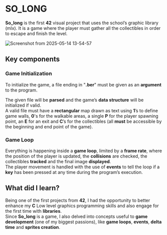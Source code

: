 # SO_LONG
**So_long** is the first **42** visual project that uses the school’s graphic library (mlx). It is a game where the player must gather all the collectibles in order to escape and finish the level.<br>

![Screenshot from 2025-05-14 13-54-57](https://github.com/user-attachments/assets/c78c419b-2ac4-41f8-b5a4-139fa7b5067b)

## Key components
### Game Initialization
To initialize the game, a file ending in "**.ber**" must be given as an **argument** to the program.<p>
The given file will be **parsed** and the game’s **data structure** will be initialized if valid.<br>
A valid file must have a **rectangular** map drawn as text using **1**’s to define game walls, **0**'s for the walkable areas, a single **P** for the player spawning point, an **E** for an exit and **C**’s for the collectibles (all **must** be accessible by the beginning and end point of the game).<br>

### Game Loop
Everything is happening inside a **game loop**, limited by a **frame rate**, where the position of the player is updated, the **collisions** are checked, the collectibles **tracked** and the final image **displayed**.<br>
The player movement is handled with the use of **events** to tell the loop if a **key** has been pressed at any time during the program’s execution.<br>

## What did I learn?
Being one of the first projects from **42**, I had the opportunity to better enhance my **C** Low level graphics programming skills and also engage for the first time with **libraries**.<br>
Since **So_long** is a game, I also delved into concepts useful to **game development** (one of my biggest passions), like **game loops**, **events**, **delta time** and **sprites creation**.<br>
